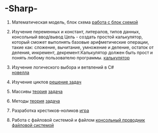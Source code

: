 # -Sharp-
1. Математическая модель, блок схема
   [работа с блок схемой](схемы.docx)
   
2. Изучение переменных и констант, литералов, типов данных, консольный ввод/вывод
    Цель - создать простой калькулятор, который сможет выполнять базовые арифметические операции, такие как: сложение, вычитание, умножение и деление, остаток от деления, инкремент, декремент.Калькулятор должен быть прост и понять любому пользователю программы.
   [калькулятор](ConsoleApp7)
   
4. Изучение логического выбора и ветвлений в C#  
   [новелла](ConsoleApp8)
   
5. Изучение циклов
   [решение задач](ConsoleApp11)
   
6. Массивы
   [теория](массивы.docx)
   [задача](ConsoleApp10)
   
7. Методы
   [теория](методы.docx)
   [задача](ConsoleApp9)

8. Разработка крестиков-ноликов
   [игра](ConsoleApp12)

9. Работа с файловой системой и файлом
   [консольный проводник файловой системой](ConsoleApp13)
